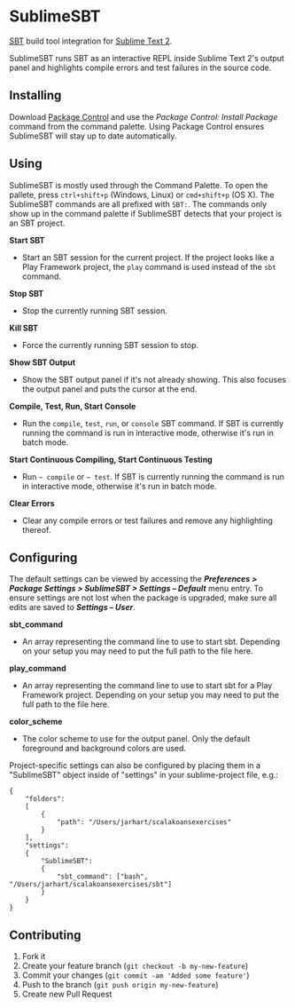 SublimeSBT
==========
[SBT](http://www.scala-sbt.org/) build tool integration for
[Sublime Text 2](http://sublimetext.com/2).

SublimeSBT runs SBT as an interactive REPL inside Sublime Text 2's output panel
and highlights compile errors and test failures in the source code.

Installing
----------
Download [Package Control](http://wbond.net/sublime_packages/package_control)
and use the *Package Control: Install Package* command from the command palette.
Using Package Control ensures SublimeSBT will stay up to date automatically.

Using
-----
SublimeSBT is mostly used through the Command Palette. To open the pallete,
press `ctrl+shift+p` (Windows, Linux) or `cmd+shift+p` (OS X). The SublimeSBT
commands are all prefixed with `SBT:`. The commands only show up in the command
palette if SublimeSBT detects that your project is an SBT project.

**Start SBT**

 - Start an SBT session for the current project. If the project looks like a
  Play Framework project, the `play` command is used instead of the `sbt`
  command.

**Stop SBT**

 - Stop the currently running SBT session.

**Kill SBT**

 - Force the currently running SBT session to stop.

**Show SBT Output**

 - Show the SBT output panel if it's not already showing. This also focuses the
  output panel and puts the cursor at the end.

**Compile, Test, Run, Start Console**

 - Run the `compile`, `test`, `run`, or `console` SBT command. If SBT is
  currently running the command is run in interactive mode, otherwise it's run
  in batch mode.

**Start Continuous Compiling, Start Continuous Testing**

 - Run `~ compile` or `~ test`. If SBT is currently running the command is run
  in interactive mode, otherwise it's run in batch mode.

**Clear Errors**

 - Clear any compile errors or test failures and remove any highlighting
  thereof.

Configuring
-----------
The default settings can be viewed by accessing the ***Preferences >
Package Settings > SublimeSBT > Settings – Default*** menu entry. To ensure
settings are not lost when the package is upgraded, make sure all edits are
saved to ***Settings – User***.

**sbt_command**

 - An array representing the command line to use to start sbt. Depending on
  your setup you may need to put the full path to the file here.

**play_command**

 - An array representing the command line to use to start sbt for a Play
  Framework project. Depending on your setup you may need to put the full path
  to the file here.

**color_scheme**

 - The color scheme to use for the output panel. Only the default foreground
  and background colors are used.

Project-specific settings can also be configured by placing them in a
"SublimeSBT" object inside of "settings" in your sublime-project file, e.g.:

    {
        "folders":
        [
            {
                "path": "/Users/jarhart/scalakoansexercises"
            }
        ],
        "settings":
        {
            "SublimeSBT":
            {
                "sbt_command": ["bash", "/Users/jarhart/scalakoansexercises/sbt"]
            }
        }
    }

Contributing
------------

1. Fork it
2. Create your feature branch (`git checkout -b my-new-feature`)
3. Commit your changes (`git commit -am 'Added some feature'`)
4. Push to the branch (`git push origin my-new-feature`)
5. Create new Pull Request
